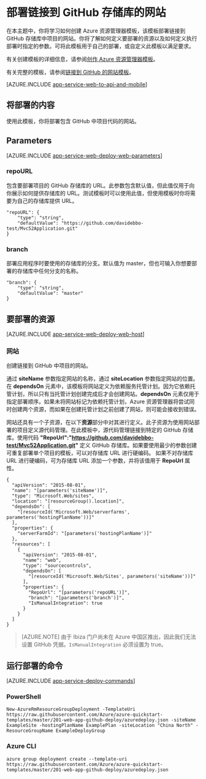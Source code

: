 <properties 
	pageTitle="部署链接到 GitHub 存储库的网站" 
	description="使用 Azure 资源管理器模板来部署包含 GitHub 存储库中项目的网站。" 
	services="app-service" 
	documentationCenter="" 
	authors="cephalin" 
	manager="wpickett" 
	editor=""/>

<tags
	ms.service="app-service"
	ms.date="04/27/2016"
	wacn.date=""/>

# 部署链接到 GitHub 存储库的网站

在本主题中，你将学习如何创建 Azure 资源管理器模板，该模板部署链接到 GitHub 存储库中项目的网站。你将了解如何定义要部署的资源以及如何定义执行部署时指定的参数。可将此模板用于自己的部署，或自定义此模板以满足要求。

有关创建模板的详细信息，请参阅[创作 Azure 资源管理器模板](/documentation/articles/resource-group-authoring-templates/)。

有关完整的模板，请参阅[链接到 GitHub 的网站模板](https://github.com/Azure/azure-quickstart-templates/blob/master/201-web-app-github-deploy/azuredeploy.json)。

[AZURE.INCLUDE [app-service-web-to-api-and-mobile](../../includes/app-service-web-to-api-and-mobile.md)] 

## 将部署的内容

使用此模板，你将部署包含 GitHub 中项目代码的网站。

## Parameters

[AZURE.INCLUDE [app-service-web-deploy-web-parameters](../../includes/app-service-web-deploy-web-parameters.md)]

### repoURL

包含要部署项目的 GitHub 存储库的 URL。此参数包含默认值，但此值仅用于向你展示如何提供存储库的 URL。测试模板时可以使用此值，但使用模板时你将需要为自己的存储库提供 URL。

    "repoURL": {
        "type": "string",
        "defaultValue": "https://github.com/davidebbo-test/Mvc52Application.git"
    }

### branch

部署应用程序时要使用的存储库的分支。默认值为 master，但也可输入你想要部署的存储库中任何分支的名称。

    "branch": {
        "type": "string",
        "defaultValue": "master"
    }
    
## 要部署的资源

[AZURE.INCLUDE [app-service-web-deploy-web-host](../../includes/app-service-web-deploy-web-host.md)]

### 网站

创建链接到 GitHub 中项目的网站。

通过 **siteName** 参数指定网站的名称，通过 **siteLocation** 参数指定网站的位置。在 **dependsOn** 元素中，该模板将网站定义为依赖服务托管计划。因为它依赖托管计划，所以只有当托管计划创建完成后才会创建网站。**dependsOn** 元素仅用于指定部署顺序。如果未将网站标记为依赖托管计划，Azure 资源管理器将尝试同时创建两个资源，而如果在创建托管计划之前创建了网站，则可能会接收到错误。

网站还具有一个子资源，在以下**资源**部分中对其进行定义。此子资源为使用网站部署的项目定义源代码管理。在此模板中，源代码管理链接到特定的 GitHub 存储库。使用代码 **"RepoUrl":"https://github.com/davidebbo-test/Mvc52Application.git"** 定义 GitHub 存储库。如果要使用最少的参数创建可重复部署单个项目的模板，可以对存储库 URL 进行硬编码。
如果不对存储库 URL 进行硬编码，可为存储库 URL 添加一个参数，并将该值用于 **RepoUrl** 属性。

    {
      "apiVersion": "2015-08-01",
      "name": "[parameters('siteName')]",
      "type": "Microsoft.Web/sites",
      "location": "[resourceGroup().location]",
      "dependsOn": [
        "[resourceId('Microsoft.Web/serverfarms', parameters('hostingPlanName'))]"
      ],
      "properties": {
        "serverFarmId": "[parameters('hostingPlanName')]"
      },
      "resources": [
        {
          "apiVersion": "2015-08-01",
          "name": "web",
          "type": "sourcecontrols",
          "dependsOn": [
            "[resourceId('Microsoft.Web/Sites', parameters('siteName'))]"
          ],
          "properties": {
            "RepoUrl": "[parameters('repoURL')]",
            "branch": "[parameters('branch')]",
            "IsManualIntegration": true
          }
        }
      ]
    }

>[AZURE.NOTE] 由于 Ibiza 门户尚未在 Azure 中国区推出，因此我们无法设置 GitHub 凭据。`IsManualIntegration` 必须设置为 true。

## 运行部署的命令

[AZURE.INCLUDE [app-service-deploy-commands](../../includes/app-service-deploy-commands.md)]

### PowerShell

    New-AzureRmResourceGroupDeployment -TemplateUri https://raw.githubusercontent.com/Azure/azure-quickstart-templates/master/201-web-app-github-deploy/azuredeploy.json -siteName ExampleSite -hostingPlanName ExamplePlan -siteLocation "China North" -ResourceGroupName ExampleDeployGroup

### Azure CLI

    azure group deployment create --template-uri https://raw.githubusercontent.com/Azure/azure-quickstart-templates/master/201-web-app-github-deploy/azuredeploy.json


 

<!---HONumber=Mooncake_0118_2016-->